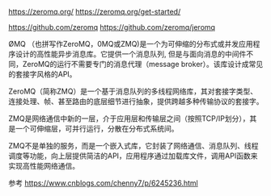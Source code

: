 https://zeromq.org/
https://zeromq.org/get-started/

https://github.com/zeromq
https://github.com/zeromq/jeromq


ØMQ （也拼写作ZeroMQ，0MQ或ZMQ)是一个为可伸缩的分布式或并发应用程序设计的高性能异步消息库。它提供一个消息队列, 但是与面向消息的中间件不同，ZeroMQ的运行不需要专门的消息代理（message broker）。该库设计成常见的套接字风格的API。


 

ZeroMQ（简称ZMQ）是一个基于消息队列的多线程网络库，其对套接字类型、连接处理、帧、甚至路由的底层细节进行抽象，提供跨越多种传输协议的套接字。

ZMQ是网络通信中新的一层，介于应用层和传输层之间（按照TCP/IP划分），其是一个可伸缩层，可并行运行，分散在分布式系统间。

ZMQ不是单独的服务，而是一个嵌入式库，它封装了网络通信、消息队列、线程调度等功能，向上层提供简洁的API，应用程序通过加载库文件，调用API函数来实现高性能网络通信。


参考
https://www.cnblogs.com/chenny7/p/6245236.html


